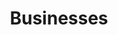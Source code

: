 ---
title: Businesses
longTitle: 'Businesses'
tags:
- gccommon
broaderTerm:
- "[[Home-based businesses Franchises Financial institu]]"
narrowerTerm:
- "[[Organizations]]"
relatedTerm:
- "[[Suppliers Entrepreneurship Business development Bu]]"
use:
- "[[Business enterprises Enterprises Commercial enterp]]"
---